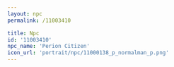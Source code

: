 ```yaml
---
layout: npc
permalink: /11003410

title: Npc
id: '11003410'
npc_name: 'Perion Citizen'
icon_url: 'portrait/npc/11000138_p_normalman_p.png'
---
```

